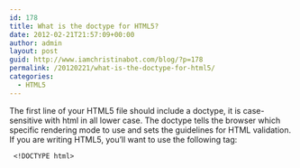 ```yaml
---
id: 178
title: What is the doctype for HTML5?
date: 2012-02-21T21:57:09+00:00
author: admin
layout: post
guid: http://www.iamchristinabot.com/blog/?p=178
permalink: /20120221/what-is-the-doctype-for-html5/
categories:
  - HTML5
---
```

The first line of your HTML5 file should include a doctype, it is case-sensitive with html in all lower case. The doctype tells the browser which specific rendering mode to use and sets the guidelines for HTML validation. If you are writing HTML5, you&#8217;ll want to use the following tag:

     <!DOCTYPE html>